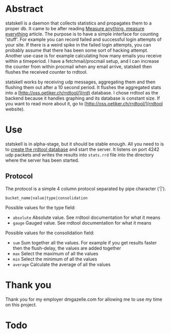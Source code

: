 Abstract
========

statskell is a daemon that collects statistics and propagates them to a proper
db. It came to be after reading [Measure anything, measure
everything](http://codeascraft.etsy.com/2011/02/15/measure-anything-measure-everything/)
article. The purpose is to have a simple interface for counting 'stuff'. For
example you can record failed and successful login attempts of your site. If
there is a weird spike in the failed login attempts, you can probably assume
that there has been some sort of hacking attempt. Another use-case is for
example calculating how many emails you receive within a timeperiod. I have a
fetchmail/procmail setup, and I can increase the counter from within procmail
when any email arrive, statskell then flushes the received counter to rrdtool.

statskell works by receiving udp messages, aggregating them and then flushing
them out after a 10 second period. It flushes the aggregated stats into a
[http://oss.oetiker.ch/rrdtool/](rrd) database. I chose rrdtool as the backend
because it handles graphing and its database is constant size. If you want to
read more about it, go to [http://oss.oetiker.ch/rrdtool/](rrdtool website).

Use
===

statskell is in alpha-stage, but it should be stable enough. All you need to is
to [create the rrdtool
database](http://oss.oetiker.ch/rrdtool/doc/rrdcreate.en.html) and start the
server. It listens on port 4242 udp packets and writes the results into
`stats.rrd` file into the directory where the server has been started.

Protocol
--------

The protocol is a simple 4 column protocol separated by pipe character ('|').

    bucket_name|value|type|consolidation

Possible values for the type field:

- `absolute` Absolute value. See rrdtool documentation for what it means
- `gauge` Gauged value. See rrdtool documentation for what it means

Possible values for the consolidation field:

- `sum` Sum together all the values. For example if you get results faster then the flush-delay, the values are added together
- `max` Select the maximum of all the values
- `min` Select the minimum of all the values
- `average` Calculate the average of all the values

Thank you
=========

Thank you for my employer dmgazelle.com for allowing me to use my time on this project.

Todo
====

